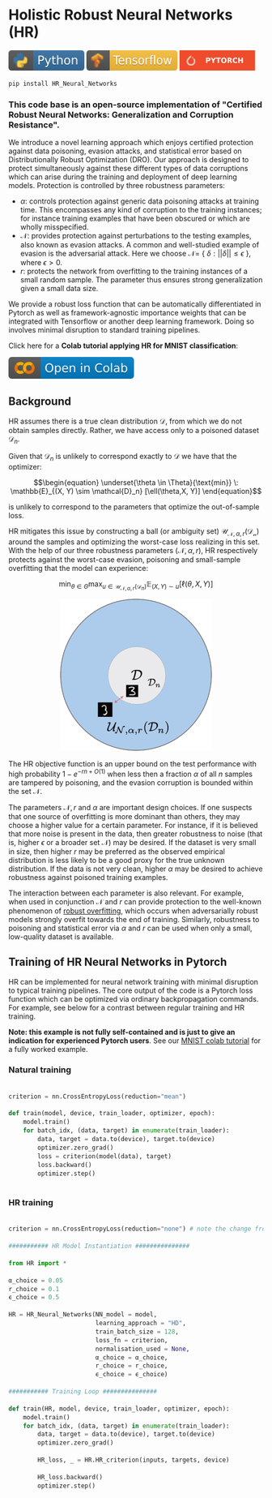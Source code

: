 # Holistic Robust Neural Networks (HR)

<p align="left">
  <img width="150" height="40" src="Misc/python.svg">
   <img width="180" height="40" src="Misc/tf.svg">
    <img width="150" height="40" src="Misc/pt_badge.svg">
</p>

```python
pip install HR_Neural_Networks
```

### This code base is an open-source implementation of "Certified Robust Neural Networks: Generalization and Corruption Resistance".

We introduce a novel learning approach which enjoys certified protection against data poisoning, evasion attacks, and statistical error based on Distributionally Robust Optimization (DRO).
Our approach is designed to protect simultaneously against these different types of data corruptions which can arise during the training and deployment of deep learning models. Protection is controlled by three robustness parameters: 
* $\alpha$: controls protection against generic data poisoning attacks at training time. This encompasses any kind of corruption to the training instances; for instance training examples that have been obscured or which are wholly misspecified.
* $\mathcal{N}$: provides protection against perturbations to the testing examples, also known as evasion attacks. A common and well-studied example of evasion is the adversarial attack. Here we choose $\mathcal{N} =$ { $\delta: ||\delta|| \leq \epsilon$ }, where $\epsilon>0$. 
* $r$: protects the network from overfitting to the training instances of a small random sample. The parameter thus ensures strong generalization given a small data size.

We provide a robust loss function that can be automatically differentiated in Pytorch as well as framework-agnostic importance weights that can be integrated with Tensorflow or another deep learning framework. Doing so involves minimal disruption to standard training pipelines.

Click here for a **Colab tutorial applying HR for MNIST classification**: 

<p align="left"><a href= "https://colab.research.google.com/drive/1d5BZvCDGWHS_UxFR77YneKGB3mMGR-tY?usp=sharing">
  <img width="247.8" height="42.6" src="Misc/colab.svg"></a>
</p>

## Background

HR assumes there is a true clean distribution $\mathcal{D}$, from which we do not obtain samples directly. Rather, we have access only to a poisoned dataset $\mathcal{D}_n$. 

Given that $\mathcal{D}_n$  is unlikely to correspond exactly to $\mathcal{D}$ we have that the optimizer:

```math
\begin{equation}
\underset{\theta \in \Theta}{\text{min}} \: \mathbb{E}_{(X, Y) \sim \mathcal{D}_n} [\ell(\theta,X, Y)]
\end{equation}
```

is unlikely to correspond to the parameters that optimize the out-of-sample loss.

HR mitigates this issue by constructing a ball (or ambiguity set) $\mathcal{U}_{\mathcal{N}, \alpha, r}(\mathcal{D_n})$  around the samples and optimizing the worst-case loss realizing in this set. With the help of our three robustness parameters $(\mathcal{N}, \alpha, r)$, HR respectively protects against the worst-case evasion, poisoning and small-sample overfitting that the model can experience:

```math
\begin{equation}
\min _{\theta \in \Theta} \max_{u \in \mathcal{U}_{\mathcal{N}, \alpha, r}(\mathcal{D}_n)} \mathbb{E}_{(X, Y) \sim u}[\ell(\theta, X, Y)]
\end{equation}
```

<p align="center">
  <img width="300" height="300" src="Misc/DRO_gif.gif">
</p>

The HR objective function is an upper bound on the test performance with high probability $1-e^{-rn+O(1)}$ when less then a fraction $\alpha$ of all $n$ samples are tampered by poisoning, and the evasion corruption is bounded within the set $\mathcal{N}$.

The parameters $\mathcal{N}, r$ and $\alpha$ are important design choices. If one suspects that one source of overfitting is more dominant than others, they may choose a higher value for a certain parameter. For instance, if it is believed that more noise is present in the data, then greater robustness to noise (that is, higher $\epsilon$ or a broader set $\mathcal{N}$) may be desired. If the dataset is very small in size, then higher $r$ may be preferred as the observed empirical distribution is less likely to be a good proxy for the true unknown distribution. If the data is not very clean, higher $\alpha$ may be desired to achieve robustness against poisoned training examples.

The interaction between each parameter is also relevant. For example, when used in conjunction $\mathcal{N}$ and $r$ can provide protection to the well-known phenomenon of  [robust overfitting](https://arxiv.org/abs/2002.11569), which occurs when adversarially robust models strongly overfit towards the end of training. Similarly, robustness to poisoning and statistical error via $\alpha$ and $r$ can be used when only a small, low-quality dataset is available.

## Training of HR Neural Networks in Pytorch

 HR can be implemented for neural network training with minimal disruption to typical training pipelines. The core output of the code is a Pytorch loss function which can be optimized via ordinary backpropagation commands. For example, see below for a contrast between regular training and HR training.
 
 **Note: this example is not fully self-contained and is just to give an indication for experienced Pytorch users**. See our [MNIST colab tutorial](https://colab.research.google.com/drive/1d5BZvCDGWHS_UxFR77YneKGB3mMGR-tY?usp=sharing) for a fully worked example.
 
### Natural training

```python

criterion = nn.CrossEntropyLoss(reduction="mean")

def train(model, device, train_loader, optimizer, epoch):
    model.train()
    for batch_idx, (data, target) in enumerate(train_loader):
        data, target = data.to(device), target.to(device)
        optimizer.zero_grad()
        loss = criterion(model(data), target)
        loss.backward()
        optimizer.step()
        
 ```

### HR training

```python

criterion = nn.CrossEntropyLoss(reduction="none") # note the change from mean -> none

########### HR Model Instantiation ###############

from HR import * 

α_choice = 0.05 
r_choice = 0.1
ϵ_choice = 0.5
       
HR = HR_Neural_Networks(NN_model = model,
                        learning_approach = "HD",
                        train_batch_size = 128,
                        loss_fn = criterion,
                        normalisation_used = None,
                        α_choice = α_choice, 
                        r_choice = r_choice,
                        ϵ_choice = ϵ_choice)

########### Training Loop ###############

def train(HR, model, device, train_loader, optimizer, epoch):
    model.train()
    for batch_idx, (data, target) in enumerate(train_loader):
        data, target = data.to(device), target.to(device)
        optimizer.zero_grad()

        HR_loss, _ = HR.HR_criterion(inputs, targets, device)

        HR_loss.backward()
        optimizer.step()
```
